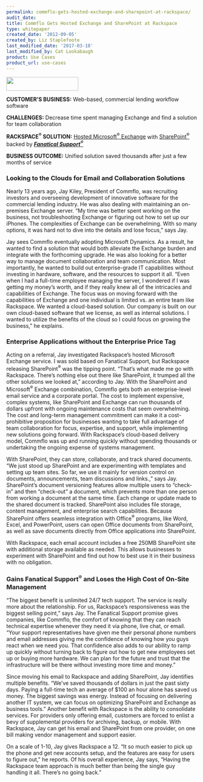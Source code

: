 ```yaml
---
permalink: commflo-gets-hosted-exchange-and-sharepoint-at-rackspace/
audit_date:
title: Commflo Gets Hosted Exchange and SharePoint at Rackspace
type: whitepaper
created_date: '2012-09-05'
created_by: Liz Staplefoote
last_modified_date: '2017-03-18'
last_modified_by: Cat Lookabaugh
product: Use Cases
product_url: use-cases
---
```


<a href="http://www.commflo.com/">
   <img src="{% asset_path use-cases/commflo-gets-hosted-exchange-and-sharepoint-at-rackspace/CommFlo_0.jpg %}" width="190" height="36" />
</a>

**CUSTOMER'S BUSINESS:** Web-based, commercial lending workflow software

**CHALLENGES:** Decrease time spent managing Exchange and find a
solution for team collaboration

**RACKSPACE<sup>&reg;</sup> SOLUTION:** [Hosted Microsoft<sup>&reg;</sup>
Exchange](http://www.rackspace.com/apps/email_hosting/exchange_hosting/)
with
[SharePoint<sup>&reg;</sup>](http://www.rackspace.com/apps/file_sharing/hosted_sharepoint/)
backed by [***Fanatical
Support<sup>&reg;</sup>***](http://www.rackspace.com/whyrackspace/support/)

**BUSINESS OUTCOME:** Unified solution saved thousands after just a few
months of service

### Looking to the Clouds for Email and Collaboration Solutions

Nearly 13 years ago, Jay Kiley, President of Commflo, was recruiting
investors and overseeing development of innovative software for the
commercial lending industry. He was also dealing with maintaining an
on-premises Exchange server. “My time was better spent working on the
business, not troubleshooting Exchange or figuring out how to set up our
iPhones. The complexities of Exchange can be overwhelming. With so many
options, it was hard not to dive into the details and lose focus,” says
Jay.

Jay sees Commflo eventually adopting Microsoft Dynamics. As a result, he
wanted to find a solution that would both alleviate the Exchange burden
and integrate with the forthcoming upgrade. He was also looking for a
better way to manage document collaboration and team communication. Most
importantly, he wanted to build out enterprise-grade IT capabilities
without investing in hardware, software, and the resources to support it
all. “Even when I had a full-time employee managing the server, I
wondered if I was getting my money’s worth, and if they really knew all
of the intricacies and capabilities of Exchange. The focus was on moving
forward with the capabilities of Exchange and one individual is limited
vs. an entire team like Rackspace. We wanted a cloud-based solution. Our
company is built on our own cloud-based software that we license, as
well as internal solutions. I wanted to utilize the benefits of the
cloud so I could focus on growing the business,” he explains.

### Enterprise Applications without the Enterprise Price Tag

Acting on a referral, Jay investigated Rackspace’s hosted Microsoft
Exchange service. I was sold based on Fanatical Support, but Rackspace
releasing SharePoint<sup>&reg;</sup> was the tipping point. “That’s what made
me go with Rackspace. There’s nothing else out there like SharePoint, it
trumped all the other solutions we looked at,” according to Jay. With
the SharePoint and Microsoft<sup>&reg;</sup> Exchange combination, Commflo
gets both an enterprise-level email service and a corporate portal. The cost
to implement expensive, complex systems, like SharePoint and Exchange can
run thousands of dollars upfront with ongoing maintenance costs that
seem overwhelming. The cost and long-term management commitment can make
it a cost-prohibitive proposition for businesses wanting to take full
advantage of team collaboration for focus, expertise, and support, while
implementing new solutions going forward. With Rackspace’s cloud-based
delivery model, Commflo was up and running quickly without spending
thousands or undertaking the ongoing expense of systems management.

With SharePoint, they can store, collaborate, and track shared
documents. “We just stood up SharePoint and are experimenting with
templates and setting up team sites. So far, we use it mainly for
version control on documents, announcements, team discussions and
links.,” says Jay. SharePoint’s document versioning features allow
multiple users to “check-in” and then “check-out” a document, which
prevents more than one person from working a document at the same time.
Each change or update made to the shared document is tracked. SharePoint
also includes file storage, content management, and enterprise search
capabilities. Because SharePoint offers seamless integration with
Office<sup>&reg;</sup> programs, like Word, Excel, and PowerPoint, users can
open Office documents from SharePoint, as well as save documents directly
from Office applications into SharePoint.

With Rackspace, each email account includes a free 250MB SharePoint site
with additional storage available as needed. This allows businesses to
experiment with SharePoint and find out how to best use it in their
business with no obligation.

### Gains Fanatical Support<sup>&reg;</sup> and Loses the High Cost of On-Site Management

“The biggest benefit is unlimited 24/7 tech support. The service is
really more about the relationship. For us, Rackspace’s responsiveness
was the biggest selling point,” says Jay. The Fanatical Support promise
gives companies, like Commflo, the comfort of knowing that they can
reach technical expertise whenever they need it via phone, live chat, or
email. “Your support representatives have given me their personal phone
numbers and email addresses giving me the confidence of knowing how you
guys react when we need you. That confidence also adds to our ability to
ramp up quickly without turning back to figure out how to get new
employees set up or buying more hardware. We can plan for the future and
trust that the infrastructure will be there without investing more time
and money.”

Since moving his email to Rackspace and adding SharePoint, Jay
identifies multiple benefits. “We’ve saved thousands of dollars in just
the past sixty days. Paying a full-time tech an average of $100 an hour
alone has saved us money. The biggest savings was energy. Instead of
focusing on delivering another IT system, we can focus on optimizing
SharePoint and Exchange as business tools.” Another benefit with
Rackspace is the ability to consolidate services. For providers only
offering email, customers are forced to enlist a bevy of supplemental
providers for archiving, backup, or mobile. With Rackspace, Jay can get
his email and SharePoint from one provider, on one bill making vendor
management and support easier.

On a scale of 1-10, Jay gives Rackspace a 12. “It so much easier to pick
up the phone and get new accounts setup, and the features are easy for
users to figure out,” he reports. Of his overall experience, Jay says,
“Having the Rackspace team approach is much better than being the single
guy handling it all. There’s no going back.”
